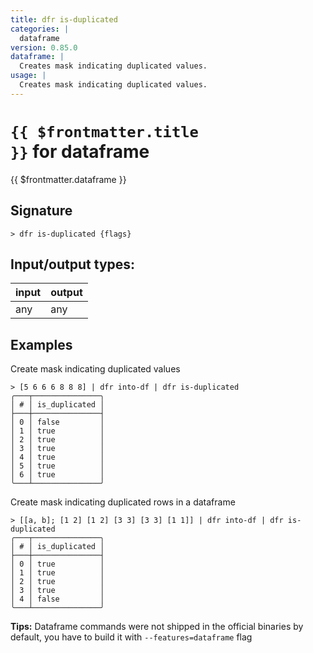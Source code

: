 ```yaml
---
title: dfr is-duplicated
categories: |
  dataframe
version: 0.85.0
dataframe: |
  Creates mask indicating duplicated values.
usage: |
  Creates mask indicating duplicated values.
---
```

<!-- This file is automatically generated. Please edit the command in https://github.com/nushell/nushell instead. -->

# <code>{{ $frontmatter.title }}</code> for dataframe

<div class='command-title'>{{ $frontmatter.dataframe }}</div>

## Signature

```> dfr is-duplicated {flags} ```


## Input/output types:

| input | output |
| ----- | ------ |
| any   | any    |

## Examples

Create mask indicating duplicated values
```nu
> [5 6 6 6 8 8 8] | dfr into-df | dfr is-duplicated
╭───┬───────────────╮
│ # │ is_duplicated │
├───┼───────────────┤
│ 0 │ false         │
│ 1 │ true          │
│ 2 │ true          │
│ 3 │ true          │
│ 4 │ true          │
│ 5 │ true          │
│ 6 │ true          │
╰───┴───────────────╯

```

Create mask indicating duplicated rows in a dataframe
```nu
> [[a, b]; [1 2] [1 2] [3 3] [3 3] [1 1]] | dfr into-df | dfr is-duplicated
╭───┬───────────────╮
│ # │ is_duplicated │
├───┼───────────────┤
│ 0 │ true          │
│ 1 │ true          │
│ 2 │ true          │
│ 3 │ true          │
│ 4 │ false         │
╰───┴───────────────╯

```


**Tips:** Dataframe commands were not shipped in the official binaries by default, you have to build it with `--features=dataframe` flag
